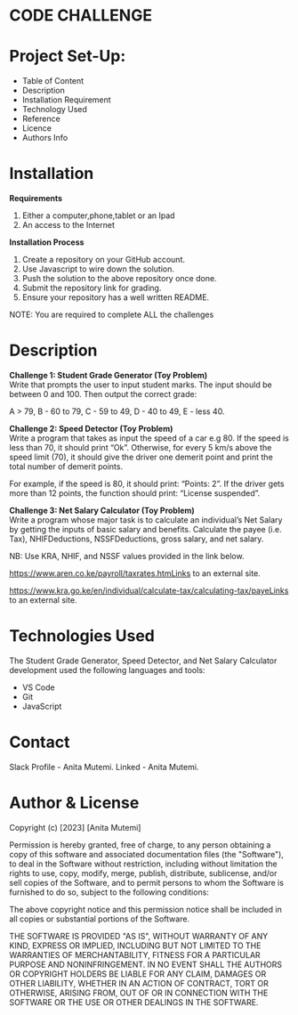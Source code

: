 # CODE CHALLENGE

# Project Set-Up:
- Table of Content
- Description
- Installation Requirement
- Technology Used
- Reference
- Licence
- Authors Info

# Installation
**Requirements**
1. Either a computer,phone,tablet or an Ipad
2. An access to the Internet

**Installation Process**
1. Create a repository on your GitHub account.
2. Use Javascript to wire down the solution.
3. Push the solution to the above repository once done.
4. Submit the repository link for grading.
5. Ensure your repository has a well written README.

NOTE: You are required to complete ALL the challenges

 
# Description<br>
**Challenge 1: Student Grade Generator (Toy Problem)**<br>
Write that prompts the user to input student marks. The input should be between 0 and 100. Then output the correct grade: 

A > 79, B - 60 to 79, C -  59 to 49, D - 40 to 49, E - less 40.

 

**Challenge 2: Speed Detector (Toy Problem)**<br>
Write a program that takes as input the speed of a car e.g 80. If the speed is less than 70, it should print “Ok”. Otherwise, for every 5 km/s above the speed limit (70), it should give the driver one demerit point and print the total number of demerit points.

For example, if the speed is 80, it should print: “Points: 2”. If the driver gets more than 12 points, the function should print: “License suspended”.

 

**Challenge 3: Net Salary Calculator (Toy Problem)**<br>
Write a program whose major task is to calculate an individual’s Net Salary by getting the inputs of basic salary and benefits. Calculate the payee (i.e. Tax), NHIFDeductions, NSSFDeductions, gross salary, and net salary. 

NB: Use KRA, NHIF, and NSSF values provided in the link below.

https://www.aren.co.ke/payroll/taxrates.htmLinks to an external site.  

https://www.kra.go.ke/en/individual/calculate-tax/calculating-tax/payeLinks to an external site.

# Technologies Used
The Student Grade Generator, Speed Detector, and Net Salary Calculator development used the following languages and tools:

- VS Code
- Git
- JavaScript

# Contact
Slack Profile - Anita Mutemi.
Linked - Anita Mutemi.


# Author & License
Copyright (c) [2023] [Anita Mutemi]

Permission is hereby granted, free of charge, to any person obtaining 
a copy of this software and associated documentation files (the "Software"), 
to deal in the Software without restriction, including without limitation the rights to use, 
copy, modify, merge, publish, distribute, sublicense, and/or sell copies of the Software, 
and to permit persons to whom the Software is furnished to do so, subject to the following conditions:

The above copyright notice and this permission notice shall be included in all copies or substantial portions of the Software.

THE SOFTWARE IS PROVIDED "AS IS", WITHOUT WARRANTY OF ANY KIND, EXPRESS OR IMPLIED, 
INCLUDING BUT NOT LIMITED TO THE WARRANTIES OF MERCHANTABILITY, 
FITNESS FOR A PARTICULAR PURPOSE AND NONINFRINGEMENT. 
IN NO EVENT SHALL THE AUTHORS OR COPYRIGHT HOLDERS BE LIABLE FOR ANY CLAIM, 
DAMAGES OR OTHER LIABILITY, WHETHER IN AN ACTION OF CONTRACT, 
TORT OR OTHERWISE, ARISING FROM, 
OUT OF OR IN CONNECTION WITH THE SOFTWARE OR THE USE OR OTHER DEALINGS IN THE SOFTWARE.
